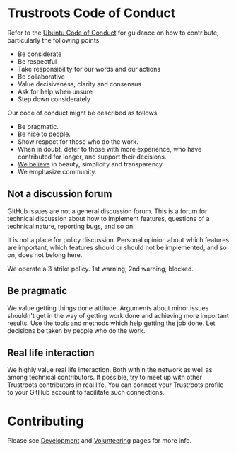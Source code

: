 # Trustroots Code of Conduct

Refer to the [Ubuntu Code of Conduct](http://www.ubuntu.com/about/about-ubuntu/conduct) for guidance on how to contribute, particularly the following points:

* Be considerate
* Be respectful
* Take responsibility for our words and our actions
* Be collaborative
* Value decisiveness, clarity and consensus
* Ask for help when unsure
* Step down considerately

Our code of conduct might be described as follows.

* Be pragmatic.
* Be nice to people.
* Show respect for those who do the work.
* When in doubt, defer to those with more experience, who have contributed for longer, and support their decisions.
* [We believe](https://www.trustroots.org/about) in beauty, simplicity and transparency.
* We emphasize community.

## Not a discussion forum

GitHub issues are not a general discussion forum. This is a forum for technical discussion about how to implement features, questions of a technical nature, reporting bugs, and so on.

It is not a place for policy discussion. Personal opinion about which features are important, which features should or should not be implemented, and so on, does not belong here.

We operate a 3 strike policy. 1st warning, 2nd warning, blocked.

## Be pragmatic

We value getting things done attitude. Arguments about minor issues shouldn't get in the way of getting work done and achieving more important results. Use the tools and methods which help getting the job done. Let decisions be taken by people who do the work.

## Real life interaction

We highly value real life interaction. Both within the network as well as among technical contributors. If possible, try to meet up with other Trustroots contributors in real life. You can connect your Trustroots profile to your GitHub account to facilitate such connections.


# Contributing

Please see [Development](https://github.com/Trustroots/trustroots/wiki/Development/) and [Volunteering](https://github.com/Trustroots/trustroots/wiki/Volunteering) pages for more info.
